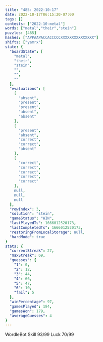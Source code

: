 ```yaml
---
title: "485: 2022-10-17"
date: 2022-10-17T06:15:20-07:00
tags: []
contests: ["2022-10-metal"]
words: ["metal","their","stein"]
puzzles: [485]
hashes: ["APPAAPACCACCCCCXXXXXXXXXXXXXXX"]
shifts: ["yamrx"]
state: {
  "boardState": [
    "metal",
    "their",
    "stein",
    "",
    "",
    ""
  ],
  "evaluations": [
    [
      "absent",
      "present",
      "present",
      "absent",
      "absent"
    ],
    [
      "present",
      "absent",
      "correct",
      "correct",
      "absent"
    ],
    [
      "correct",
      "correct",
      "correct",
      "correct",
      "correct"
    ],
    null,
    null,
    null
  ],
  "rowIndex": 3,
  "solution": "stein",
  "gameStatus": "WIN",
  "lastPlayedTs": 1666012520173,
  "lastCompletedTs": 1666012520173,
  "restoringFromLocalStorage": null,
  "hardMode": true
}
stats: {
  "currentStreak": 27,
  "maxStreak": 69,
  "guesses": {
    "1": 0,
    "2": 12,
    "3": 44,
    "4": 66,
    "5": 47,
    "6": 10,
    "fail": 5
  },
  "winPercentage": 97,
  "gamesPlayed": 184,
  "gamesWon": 179,
  "averageGuesses": 4
}
---
```


<!-- more -->
WordleBot
Skill 93/99
Luck 70/99
